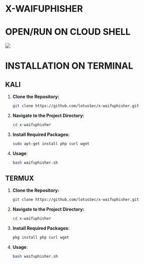 # X-WAIFUPHISHER

# OPEN/RUN ON CLOUD SHELL
<p align="left">
  <a href="https://shell.cloud.google.com/cloudshell/open?cloudshell_git_repo=https://github.com/lotusSec/x-waifuphisher.git&tutorial=README.md" target="_blank"><img src="https://gstatic.com/cloudssh/images/open-btn.svg"></a>
</p>

# INSTALLATION ON TERMINAL


## KALI

1. **Clone the Repository:**
   ```bash
   git clone https://github.com/lotusSec/x-waifuphisher.git

2. **Navigate to the Project Directory:**
   ```bash
   cd x-waifuphisher

3. **Install Required Packages:**
   ```bash
   sudo apt-get install php curl wget

4. **Usage**:
   ```bash
   bash waifuphisher.sh

## TERMUX

1. **Clone the Repository:**
   ```bash
   git clone https://github.com/lotusSec/x-waifuphisher.git

2. **Navigate to the Project Directory:**
   ```bash
   cd x-waifuphisher

3. **Install Required Packages:**
   ```bash
   pkg install php curl wget

4. **Usage**:
   ```bash
   bash waifuphisher.sh